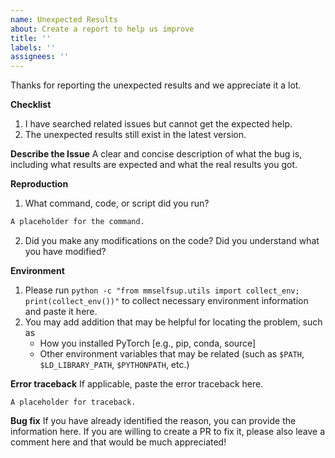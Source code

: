 ```yaml
---
name: Unexpected Results
about: Create a report to help us improve
title: ''
labels: ''
assignees: ''
---
```


Thanks for reporting the unexpected results and we appreciate it a lot.

**Checklist**

1. I have searched related issues but cannot get the expected help.
2. The unexpected results still exist in the latest version.

**Describe the Issue**
A clear and concise description of what the bug is, including what results are expected and what the real results you got.

**Reproduction**

1. What command, code, or script did you run?

```bash
A placeholder for the command.
```

2. Did you make any modifications on the code? Did you understand what you have modified?

**Environment**

1. Please run `python -c "from mmselfsup.utils import collect_env; print(collect_env())"` to collect necessary environment information and paste it here.
2. You may add addition that may be helpful for locating the problem, such as
   - How you installed PyTorch \[e.g., pip, conda, source\]
   - Other environment variables that may be related (such as `$PATH`, `$LD_LIBRARY_PATH`, `$PYTHONPATH`, etc.)

**Error traceback**
If applicable, paste the error traceback here.

```none
A placeholder for traceback.
```

**Bug fix**
If you have already identified the reason, you can provide the information here. If you are willing to create a PR to fix it, please also leave a comment here and that would be much appreciated!
